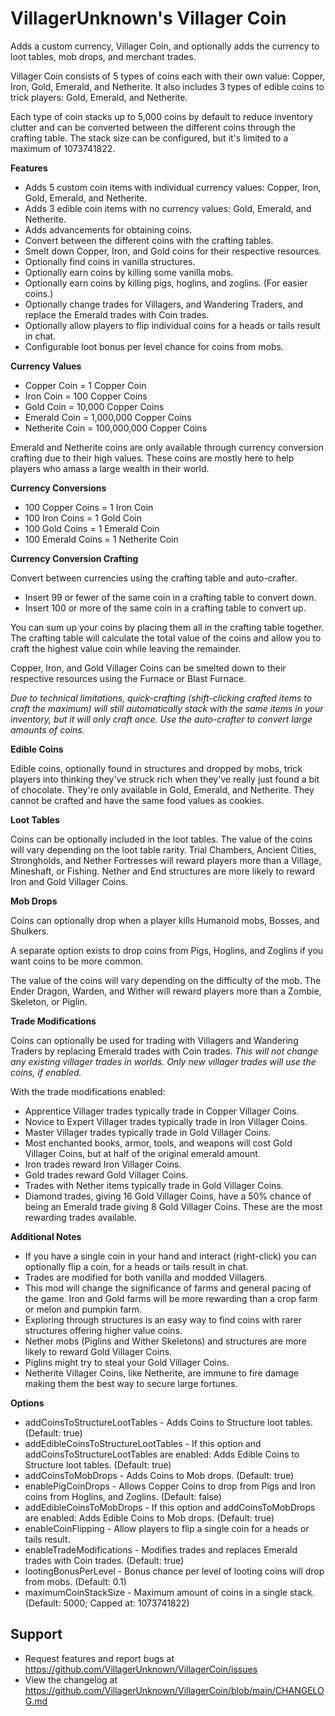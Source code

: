 # VillagerUnknown's Villager Coin

Adds a custom currency, Villager Coin, and optionally adds the currency to loot tables, mob drops, and merchant trades.

Villager Coin consists of 5 types of coins each with their own value: Copper, Iron, Gold, Emerald, and Netherite. 
It also includes 3 types of edible coins to trick players: Gold, Emerald, and Netherite. 

Each type of coin stacks up to 5,000 coins by default to reduce inventory clutter and can be converted between the different coins through the crafting table.
The stack size can be configured, but it's limited to a maximum of 1073741822.

**Features**

* Adds 5 custom coin items with individual currency values: Copper, Iron, Gold, Emerald, and Netherite.
* Adds 3 edible coin items with no currency values: Gold, Emerald, and Netherite.
* Adds advancements for obtaining coins.
* Convert between the different coins with the crafting tables.
* Smelt down Copper, Iron, and Gold coins for their respective resources.
* Optionally find coins in vanilla structures.
* Optionally earn coins by killing some vanilla mobs.
* Optionally earn coins by killing pigs, hoglins, and zoglins. (For easier coins.)
* Optionally change trades for Villagers, and Wandering Traders, and replace the Emerald trades with Coin trades.
* Optionally allow players to flip individual coins for a heads or tails result in chat.
* Configurable loot bonus per level chance for coins from mobs.

**Currency Values**

* Copper Coin = 1 Copper Coin
* Iron Coin = 100 Copper Coins
* Gold Coin = 10,000 Copper Coins
* Emerald Coin = 1,000,000 Copper Coins
* Netherite Coin = 100,000,000 Copper Coins

Emerald and Netherite coins are only available through currency conversion crafting due to their high values. 
These coins are mostly here to help players who amass a large wealth in their world.

**Currency Conversions**

* 100 Copper Coins = 1 Iron Coin
* 100 Iron Coins = 1 Gold Coin
* 100 Gold Coins = 1 Emerald Coin
* 100 Emerald Coins = 1 Netherite Coin

**Currency Conversion Crafting**

Convert between currencies using the crafting table and auto-crafter.

* Insert 99 or fewer of the same coin in a crafting table to convert down.
* Insert 100 or more of the same coin in a crafting table to convert up.

You can sum up your coins by placing them all in the crafting table together. 
The crafting table will calculate the total value of the coins and allow you to craft the highest value coin while leaving the remainder. 

Copper, Iron, and Gold Villager Coins can be smelted down to their respective resources using the Furnace or Blast Furnace.

_Due to technical limitations, quick-crafting (shift-clicking crafted items to craft the maximum) 
will still automatically stack with the same items in your inventory, but it will only craft once. 
Use the auto-crafter to convert large amounts of coins._

**Edible Coins**

Edible coins, optionally found in structures and dropped by mobs, trick players into thinking they've struck rich when they've really just found a bit of chocolate. 
They're only available in Gold, Emerald, and Netherite. They cannot be crafted and have the same food values as cookies. 

**Loot Tables**

Coins can be optionally included in the loot tables. 
The value of the coins will vary depending on the loot table rarity. 
Trial Chambers, Ancient Cities, Strongholds, and Nether Fortresses will reward players more than a Village, Mineshaft, or Fishing.
Nether and End structures are more likely to reward Iron and Gold Villager Coins.

**Mob Drops**

Coins can optionally drop when a player kills Humanoid mobs, Bosses, and Shulkers. 

A separate option exists to drop coins from Pigs, Hoglins, and Zoglins if you want coins to be more common.

The value of the coins will vary depending on the difficulty of the mob. 
The Ender Dragon, Warden, and Wither will reward players more than a Zombie, Skeleton, or Piglin.

**Trade Modifications**

Coins can optionally be used for trading with Villagers and Wandering Traders by replacing Emerald trades with Coin trades. 
_This will not change any existing villager trades in worlds. Only new villager trades will use the coins, if enabled._

With the trade modifications enabled:

* Apprentice Villager trades typically trade in Copper Villager Coins.
* Novice to Expert Villager trades typically trade in Iron Villager Coins.
* Master Villager trades typically trade in Gold Villager Coins.
* Most enchanted books, armor, tools, and weapons will cost Gold Villager Coins, 
but at half of the original emerald amount.
* Iron trades reward Iron Villager Coins.
* Gold trades reward Gold Villager Coins.
* Trades with Nether items typically trade in Gold Villager Coins.
* Diamond trades, giving 16 Gold Villager Coins, have a 50% chance of being an Emerald trade giving 8 Gold Villager Coins. 
These are the most rewarding trades available.

**Additional Notes**

* If you have a single coin in your hand and interact (right-click) you can optionally flip a coin, for a heads or tails result in chat.
* Trades are modified for both vanilla and modded Villagers.
* This mod will change the significance of farms and general pacing of the game. 
Iron and Gold farms will be more rewarding than a crop farm or melon and pumpkin farm.
* Exploring through structures is an easy way to find coins with rarer structures offering higher value coins.
* Nether mobs (Piglins and Wither Skeletons) and structures are more likely to reward Gold Villager Coins.
* Piglins might try to steal your Gold Villager Coins.
* Netherite Villager Coins, like Netherite, are immune to fire damage making them the best way to secure large fortunes.

**Options**

* addCoinsToStructureLootTables - Adds Coins to Structure loot tables. (Default: true)
* addEdibleCoinsToStructureLootTables - If this option and addCoinsToStructureLootTables are enabled: Adds Edible Coins to Structure loot tables. (Default: true)
* addCoinsToMobDrops - Adds Coins to Mob drops. (Default: true)
* enablePigCoinDrops - Allows Copper Coins to drop from Pigs and Iron coins from Hoglins, and Zoglins. (Default: false)
* addEdibleCoinsToMobDrops - If this option and addCoinsToMobDrops are enabled: Adds Edible Coins to Mob drops. (Default: true)
* enableCoinFlipping - Allow players to flip a single coin for a heads or tails result.
* enableTradeModifications - Modifies trades and replaces Emerald trades with Coin trades. (Default: true)
* lootingBonusPerLevel - Bonus chance per level of looting coins will drop from mobs. (Default: 0.1)
* maximumCoinStackSize - Maximum amount of coins in a single stack. (Default: 5000; Capped at: 1073741822)

## Support

* Request features and report bugs at https://github.com/VillagerUnknown/VillagerCoin/issues
* View the changelog at https://github.com/VillagerUnknown/VillagerCoin/blob/main/CHANGELOG.md